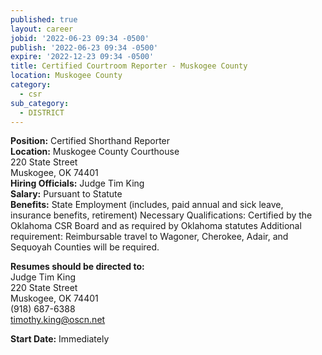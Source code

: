 ```yaml
---
published: true
layout: career
jobid: '2022-06-23 09:34 -0500'
publish: '2022-06-23 09:34 -0500'
expire: '2022-12-23 09:34 -0500'
title: Certified Courtroom Reporter - Muskogee County
location: Muskogee County
category:
  - csr
sub_category:
  - DISTRICT
---
```

**Position:** Certified Shorthand Reporter  
**Location:** Muskogee County Courthouse  
220 State Street  
Muskogee, OK 74401  
**Hiring Officials:** Judge Tim King  
**Salary:** Pursuant to Statute  
**Benefits:** State Employment (includes, paid annual and sick leave, insurance benefits, retirement)
Necessary Qualifications: Certified by the Oklahoma CSR Board and as required by Oklahoma statutes
Additional requirement: Reimbursable travel to Wagoner, Cherokee, Adair, and Sequoyah Counties will be required.

**Resumes should be directed to:**   
Judge Tim King  
220 State Street  
Muskogee, OK 74401  
(918) 687-6388  
[timothy.king@oscn.net](mailto:timothy.king@oscn.net)   

**Start Date:** Immediately